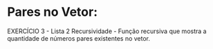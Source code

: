 # Pares no Vetor:
EXERCÍCIO 3 - Lista 2 Recursividade - Função recursiva que mostra a quantidade de números pares existentes no vetor.
